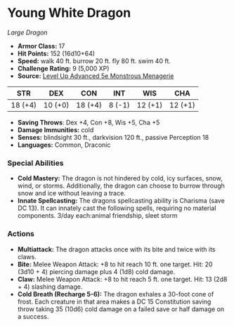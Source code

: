 # Young White Dragon

*Large* *Dragon*

- **Armor Class:** 17
- **Hit Points:** 152 (16d10+64)
- **Speed:** walk 40 ft. burrow 20 ft. fly 80 ft. swim 40 ft.
- **Challenge Rating:** 9 (5,000 XP)
- **Source:** [Level Up Advanced 5e Monstrous Menagerie](https://www.levelup5e.com)

| STR | DEX | CON | INT | WIS | CHA |
| --- | --- | --- | --- | --- | --- |
| 18 (+4) | 10 (+0) | 18 (+4) | 8 (-1) | 12 (+1) | 12 (+1) |

- **Saving Throws**: Dex +4, Con +8, Wis +5, Cha +5
- **Damage Immunities:** cold
- **Senses:** blindsight 30 ft., darkvision 120 ft., passive Perception 18
- **Languages:** Common, Draconic
### Special Abilities
- **Cold Mastery:** The dragon is not hindered by cold, icy surfaces, snow, wind, or storms. Additionally, the dragon can choose to burrow through snow and ice without leaving a trace.
- **Innate Spellcasting:** The dragons spellcasting ability is Charisma (save DC 13). It can innately cast the following spells, requiring no material components. 3/day each:animal friendship, sleet storm
### Actions
- **Multiattack:** The dragon attacks once with its bite and twice with its claws.
- **Bite:** Melee Weapon Attack: +8 to hit  reach 10 ft.  one target. Hit: 20 (3d10 + 4) piercing damage plus 4 (1d8) cold damage.
- **Claw:** Melee Weapon Attack: +8 to hit  reach 5 ft.  one target. Hit: 13 (2d8 + 4) slashing damage.
- **Cold Breath (Recharge 5-6):** The dragon exhales a 30-foot cone of frost. Each creature in that area makes a DC 15 Constitution saving throw  taking 35 (10d6) cold damage on a failed save or half damage on a success.
